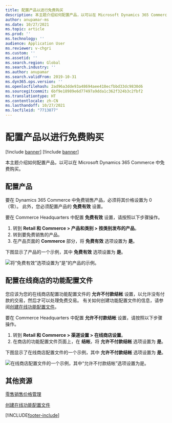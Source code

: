 ```yaml
---
title: 配置产品以进行免费购买
description: 本主题介绍如何配置产品，以可以在 Microsoft Dynamics 365 Commerce 中免费购买。
author: anupamar-ms
ms.date: 10/27/2021
ms.topic: article
ms.prod: ''
ms.technology: ''
audience: Application User
ms.reviewer: v-chgri
ms.custom: ''
ms.assetid: ''
ms.search.region: Global
ms.search.industry: ''
ms.author: anupamar
ms.search.validFrom: 2019-10-31
ms.dyn365.ops.version: ''
ms.openlocfilehash: 2ad96a3dde93a48694aee418ecfbbd33dc9830d6
ms.sourcegitcommit: 6bf9e18989e6d77497a9dda1c362f324b3c2fbf2
ms.translationtype: HT
ms.contentlocale: zh-CN
ms.lasthandoff: 10/27/2021
ms.locfileid: "7713877"
---
```

# <a name="configure-a-product-to-be-purchased-for-free"></a>配置产品以进行免费购买

[!include [banner](includes/banner.md)]
[!include [banner](includes/preview-banner.md)]

本主题介绍如何配置产品，以可以在 Microsoft Dynamics 365 Commerce 中免费购买。

## <a name="configure-the-product"></a>配置产品

要在 Dynamics 365 Commerce 中免费销售产品，必须将其价格设置为 0（零）。 此外，您必须配置产品的 **免费有效** 设置。

要在 Commerce Headquarters 中配置 **免费有效** 设置，请按照以下步骤操作。

1. 转到 **Retail 和 Commerce \> 产品和类别 \> 按类别发布的产品**。
1. 转到要免费销售的产品。 
1. 在产品页面的 **Commerce** 部分，将 **免费有效** 选项设置为 **是**。

下图显示了产品的一个示例，其中 **免费有效** 选项设置为 **是**。

![将“免费有效”选项设置为“是”的产品的示例。](./media/Zero-price.png)

## <a name="configure-the-online-stores-functionality-profile"></a>配置在线商店的功能配置文件

您应该为您的在线商店配置功能配置文件的 **允许不付款结帐** 设置，以允许没有付款的交易，然后才可以处理免费交易。 有关如何创建功能配置文件的信息，请参阅[创建在线功能配置文件](online-functionality-profile.md)。

要在 Commerce Headquarters 中配置 **允许不付款结帐** 设置，请按照以下步骤操作。

1. 转到 **Retail 和 Commerce \> 渠道设置 \> 在线商店设置**。
1. 在商店的功能配置文件页面上，在 **结帐**，将 **允许不付款结帐** 选项设置为 **是**。

下图显示了在线商店配置文件的一个示例，其中 **允许不付款结帐** 选项设置为 **是**。

![在线商店配置文件的一个示例，其中“允许不付款结帐”选项设置为是。](./media/Zero-price-profile.png)

## <a name="additional-resources"></a>其他资源

[零售销售价格管理](price-management.md)

[创建在线功能配置文件](online-functionality-profile.md)

[!INCLUDE[footer-include](../includes/footer-banner.md)]

